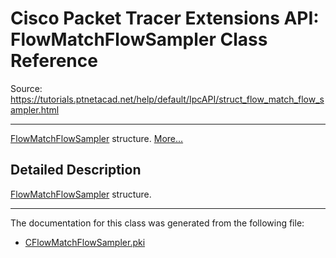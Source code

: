 # Cisco Packet Tracer Extensions API: FlowMatchFlowSampler Class Reference

Source: https://tutorials.ptnetacad.net/help/default/IpcAPI/struct_flow_match_flow_sampler.html

---

[FlowMatchFlowSampler](struct_flow_match_flow_sampler.html "FlowMatchFlowSampler structure.") structure. [More...](struct_flow_match_flow_sampler.html#details)

## Detailed Description

[FlowMatchFlowSampler](struct_flow_match_flow_sampler.html "FlowMatchFlowSampler structure.") structure. 

* * *

The documentation for this class was generated from the following file:

  * [CFlowMatchFlowSampler.pki](_c_flow_match_flow_sampler_8pki.html)


